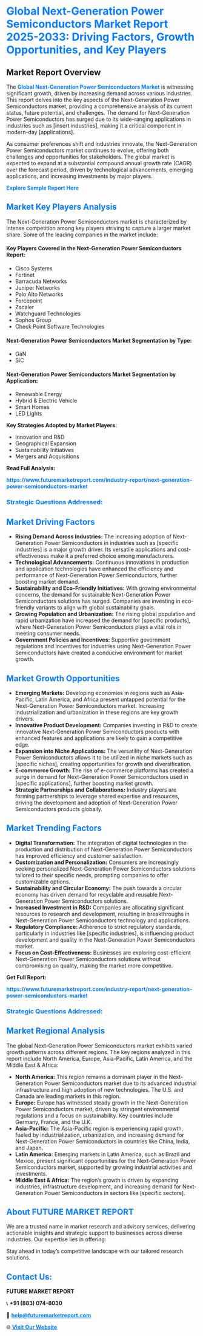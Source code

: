 <h1 style="color: #007BFF;">Global Next-Generation Power Semiconductors Market Report 2025-2033: Driving Factors, Growth Opportunities, and Key Players</h1>

<section id="overview">
<h2>Market Report Overview</h2>
<p>The <a href="https://www.futuremarketreport.com/industry-report/next-generation-power-semiconductors-market" style="color: #007BFF; text-decoration: none;"><strong>Global Next-Generation Power Semiconductors Market</strong></a> is witnessing significant growth, driven by increasing demand across various industries. This report delves into the key aspects of the Next-Generation Power Semiconductors market, providing a comprehensive analysis of its current status, future potential, and challenges. The demand for Next-Generation Power Semiconductors has surged due to its wide-ranging applications in industries such as [insert industries], making it a critical component in modern-day [applications].</p>
<p>As consumer preferences shift and industries innovate, the Next-Generation Power Semiconductors market continues to evolve, offering both challenges and opportunities for stakeholders. The global market is expected to expand at a substantial compound annual growth rate (CAGR) over the forecast period, driven by technological advancements, emerging applications, and increasing investments by major players.</p>
</section>

<section id="overview">
<p><a href="https://www.futuremarketreport.com/request-sample/reportId=63720" style="color: #007BFF; text-decoration: none;"><strong>Explore Sample Report Here</strong></a></p>
</section>

<section id="key-players">
<h2 style="color: #007BFF;">Market Key Players Analysis</h2>
<p>The Next-Generation Power Semiconductors market is characterized by intense competition among key players striving to capture a larger market share. Some of the leading companies in the market include:</p>
<h4>Key Players Covered in the Next-Generation Power Semiconductors Report:</h4>
<ul><li>Cisco Systems</li><li>Fortinet</li><li>Barracuda Networks</li><li>Juniper Networks</li><li>Palo Alto Networks</li><li>Forcepoint</li><li>Zscaler</li><li>Watchguard Technologies</li><li>Sophos Group</li><li>Check Point Software Technologies</li></ul>
<h4>Next-Generation Power Semiconductors Market Segmentation by Type:</h4>
<ul><li>GaN</li><li>SiC</li></ul>

<h4>Next-Generation Power Semiconductors Market Segmentation by Application:</h4>
<ul><li>Renewable Energy</li><li>Hybrid &amp; Electric Vehicle</li><li>Smart Homes</li><li>LED Lights</li></ul>
<p><strong>Key Strategies Adopted by Market Players:</strong></p>
<ul>
<li>Innovation and R&D</li>
<li>Geographical Expansion</li>
<li>Sustainability Initiatives</li>
<li>Mergers and Acquisitions</li>
</ul>
</section>

<section>
<p><strong>Read Full Analysis: </strong></p><a href="https://www.futuremarketreport.com/industry-report/next-generation-power-semiconductors-market" style="color: #007BFF; text-decoration: none;"><strong>https://www.futuremarketreport.com/industry-report/next-generation-power-semiconductors-market</strong></a>
<h3 style="color: #007BFF;">Strategic Questions Addressed:</h3>
</section>

<section id="driving-factors">
<h2 style="color: #007BFF;">Market Driving Factors</h2>
<ul>
<li><strong>Rising Demand Across Industries:</strong> The increasing adoption of Next-Generation Power Semiconductors in industries such as [specific industries] is a major growth driver. Its versatile applications and cost-effectiveness make it a preferred choice among manufacturers.</li>
<li><strong>Technological Advancements:</strong> Continuous innovations in production and application technologies have enhanced the efficiency and performance of Next-Generation Power Semiconductors, further boosting market demand.</li>
<li><strong>Sustainability and Eco-Friendly Initiatives:</strong> With growing environmental concerns, the demand for sustainable Next-Generation Power Semiconductors solutions has surged. Companies are investing in eco-friendly variants to align with global sustainability goals.</li>
<li><strong>Growing Population and Urbanization:</strong> The rising global population and rapid urbanization have increased the demand for [specific products], where Next-Generation Power Semiconductors plays a vital role in meeting consumer needs.</li>
<li><strong>Government Policies and Incentives:</strong> Supportive government regulations and incentives for industries using Next-Generation Power Semiconductors have created a conducive environment for market growth.</li>
</ul>
</section>

<section id="growth-opportunities">
<h2 style="color: #007BFF;">Market Growth Opportunities</h2>
<ul>
<li><strong>Emerging Markets:</strong> Developing economies in regions such as Asia-Pacific, Latin America, and Africa present untapped potential for the Next-Generation Power Semiconductors market. Increasing industrialization and urbanization in these regions are key growth drivers.</li>
<li><strong>Innovative Product Development:</strong> Companies investing in R&D to create innovative Next-Generation Power Semiconductors products with enhanced features and applications are likely to gain a competitive edge.</li>
<li><strong>Expansion into Niche Applications:</strong> The versatility of Next-Generation Power Semiconductors allows it to be utilized in niche markets such as [specific niches], creating opportunities for growth and diversification.</li>
<li><strong>E-commerce Growth:</strong> The rise of e-commerce platforms has created a surge in demand for Next-Generation Power Semiconductors used in [specific applications], further boosting market growth.</li>
<li><strong>Strategic Partnerships and Collaborations:</strong> Industry players are forming partnerships to leverage shared expertise and resources, driving the development and adoption of Next-Generation Power Semiconductors products globally.</li>
</ul>
</section>

<section id="trending-factors">
<h2 style="color: #007BFF;">Market Trending Factors</h2>
<ul>
<li><strong>Digital Transformation:</strong> The integration of digital technologies in the production and distribution of Next-Generation Power Semiconductors has improved efficiency and customer satisfaction.</li>
<li><strong>Customization and Personalization:</strong> Consumers are increasingly seeking personalized Next-Generation Power Semiconductors solutions tailored to their specific needs, prompting companies to offer customizable options.</li>
<li><strong>Sustainability and Circular Economy:</strong> The push towards a circular economy has driven demand for recyclable and reusable Next-Generation Power Semiconductors solutions.</li>
<li><strong>Increased Investment in R&D:</strong> Companies are allocating significant resources to research and development, resulting in breakthroughs in Next-Generation Power Semiconductors technology and applications.</li>
<li><strong>Regulatory Compliance:</strong> Adherence to strict regulatory standards, particularly in industries like [specific industries], is influencing product development and quality in the Next-Generation Power Semiconductors market.</li>
<li><strong>Focus on Cost-Effectiveness:</strong> Businesses are exploring cost-efficient Next-Generation Power Semiconductors solutions without compromising on quality, making the market more competitive.</li>
</ul>
</section>

<section>
<p><strong>Get Full Report: </strong></p><a href="https://www.futuremarketreport.com/industry-report/next-generation-power-semiconductors-market" style="color: #007BFF; text-decoration: none;"><strong>https://www.futuremarketreport.com/industry-report/next-generation-power-semiconductors-market</strong></a>
<h3 style="color: #007BFF;">Strategic Questions Addressed:</h3>
</section>


<section id="regional-analysis">
<h2 style="color: #007BFF;">Market Regional Analysis</h2>
<p>The global Next-Generation Power Semiconductors market exhibits varied growth patterns across different regions. The key regions analyzed in this report include North America, Europe, Asia-Pacific, Latin America, and the Middle East & Africa:</p>
<ul>
<li><strong>North America:</strong> This region remains a dominant player in the Next-Generation Power Semiconductors market due to its advanced industrial infrastructure and high adoption of new technologies. The U.S. and Canada are leading markets in this region.</li>
<li><strong>Europe:</strong> Europe has witnessed steady growth in the Next-Generation Power Semiconductors market, driven by stringent environmental regulations and a focus on sustainability. Key countries include Germany, France, and the U.K.</li>
<li><strong>Asia-Pacific:</strong> The Asia-Pacific region is experiencing rapid growth, fueled by industrialization, urbanization, and increasing demand for Next-Generation Power Semiconductors in countries like China, India, and Japan.</li>
<li><strong>Latin America:</strong> Emerging markets in Latin America, such as Brazil and Mexico, present significant opportunities for the Next-Generation Power Semiconductors market, supported by growing industrial activities and investments.</li>
<li><strong>Middle East & Africa:</strong> The region’s growth is driven by expanding industries, infrastructure development, and increasing demand for Next-Generation Power Semiconductors in sectors like [specific sectors].</li>
</ul>
</section>

<footer>
<h2 style="color: #007BFF;">About FUTURE MARKET REPORT</h2>
<p>We are a trusted name in market research and advisory services, delivering actionable insights and strategic support to businesses across diverse industries. Our expertise lies in offering:</p>

<p>Stay ahead in today’s competitive landscape with our tailored research solutions.</p>

<h2 style="color: #007BFF;">Contact Us:</h2>
<p><strong>FUTURE MARKET REPORT</strong></p>
<p>📞 <strong>+91 (883) 074-8030</strong></p>
<p>📧 <strong><a href="mailto:help@futuremarketreport.com" style="color: #007BFF;">help@futuremarketreport.com</a></strong></p>
<p>🌐 <strong><a href="https://www.futuremarketreport.com/" style="color: #007BFF;">Visit Our Website</a></strong></p>
</footer>